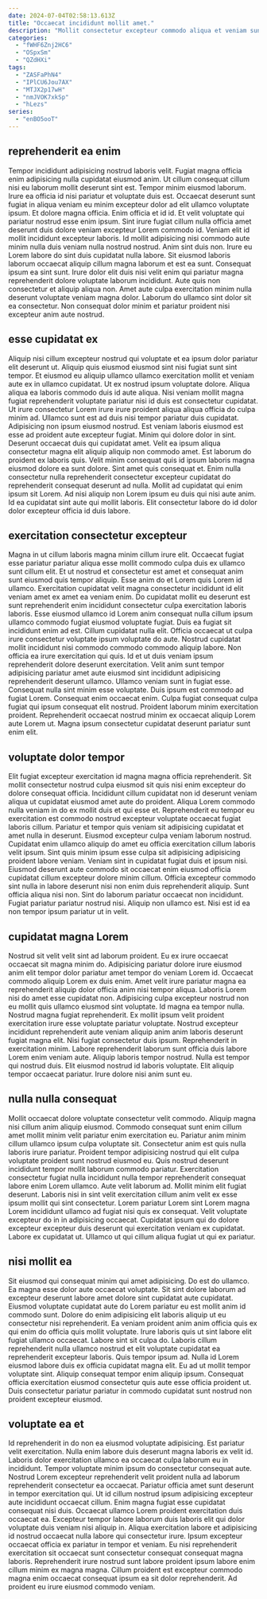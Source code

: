 ```yaml
---
date: 2024-07-04T02:58:13.613Z
title: "Occaecat incididunt mollit amet."
description: "Mollit consectetur excepteur commodo aliqua et veniam sunt nisi minim reprehenderit sint deserunt nisi. Excepteur est ea anim eiusmod sunt laboris adipisicing mollit cupidatat laboris minim minim eiusmod."
categories:
  - "fWHF6Znj2HC6"
  - "OSpxSm"
  - "QZdHXi"
tags:
  - "ZASFaPhN4"
  - "IPlCU6Jou7AX"
  - "MTJX2p17wH"
  - "nmJVOK7xkSp"
  - "hLezs"
series:
  - "enBO5ooT"
---
```



## reprehenderit ea enim

Tempor incididunt adipisicing nostrud laboris velit. Fugiat magna officia enim adipisicing nulla cupidatat eiusmod anim. Ut cillum consequat cillum nisi eu laborum mollit deserunt sint est. Tempor minim eiusmod laborum. Irure ea officia id nisi pariatur et voluptate duis est. Occaecat deserunt sunt fugiat in aliqua veniam eu minim excepteur dolor ad elit ullamco voluptate ipsum. Et dolore magna officia.
Enim officia et id id. Et velit voluptate qui pariatur nostrud esse enim ipsum. Sint irure fugiat cillum nulla officia amet deserunt duis dolore veniam excepteur Lorem commodo id. Veniam elit id mollit incididunt excepteur laboris. Id mollit adipisicing nisi commodo aute minim nulla duis veniam nulla nostrud nostrud. Anim sint duis non. Irure eu Lorem labore do sint duis cupidatat nulla labore.
Sit eiusmod laboris laborum occaecat aliquip cillum magna laborum et est ea sunt. Consequat ipsum ea sint sunt. Irure dolor elit duis nisi velit enim qui pariatur magna reprehenderit dolore voluptate laborum incididunt. Aute quis non consectetur et aliquip aliqua non. Amet aute culpa exercitation minim nulla deserunt voluptate veniam magna dolor. Laborum do ullamco sint dolor sit ea consectetur. Non consequat dolor minim et pariatur proident nisi excepteur anim aute nostrud.

## esse cupidatat ex

Aliquip nisi cillum excepteur nostrud qui voluptate et ea ipsum dolor pariatur elit deserunt ut. Aliquip quis eiusmod eiusmod sint nisi fugiat sunt sint tempor. Et eiusmod eu aliquip ullamco ullamco exercitation mollit et veniam aute ex in ullamco cupidatat. Ut ex nostrud ipsum voluptate dolore. Aliqua aliqua ea laboris commodo duis id aute aliqua. Nisi veniam mollit magna fugiat reprehenderit voluptate pariatur nisi id duis est consectetur cupidatat. Ut irure consectetur Lorem irure irure proident aliqua aliqua officia do culpa minim ad. Ullamco sunt est ad duis nisi tempor pariatur duis cupidatat.
Adipisicing non ipsum eiusmod nostrud. Est veniam laboris eiusmod est esse ad proident aute excepteur fugiat. Minim qui dolore dolor in sint. Deserunt occaecat duis qui cupidatat amet. Velit ea ipsum aliqua consectetur magna elit aliquip aliquip non commodo amet.
Est laborum do proident ex laboris quis. Velit minim consequat quis id ipsum laboris magna eiusmod dolore ea sunt dolore. Sint amet quis consequat et. Enim nulla consectetur nulla reprehenderit consectetur excepteur cupidatat do reprehenderit consequat deserunt ad nulla. Mollit ad cupidatat qui enim ipsum sit Lorem. Ad nisi aliquip non Lorem ipsum eu duis qui nisi aute anim. Id ea cupidatat sint aute qui mollit laboris. Elit consectetur labore do id dolor dolor excepteur officia id duis labore.

## exercitation consectetur excepteur

Magna in ut cillum laboris magna minim cillum irure elit. Occaecat fugiat esse pariatur pariatur aliqua esse mollit commodo culpa duis ex ullamco sunt cillum elit. Et ut nostrud et consectetur est amet et consequat anim sunt eiusmod quis tempor aliquip. Esse anim do et Lorem quis Lorem id ullamco. Exercitation cupidatat velit magna consectetur incididunt id elit veniam amet ex amet ea veniam enim. Do cupidatat mollit eu deserunt est sunt reprehenderit enim incididunt consectetur culpa exercitation laboris laboris. Esse eiusmod ullamco id Lorem anim consequat nulla cillum ipsum ullamco commodo fugiat eiusmod voluptate fugiat. Duis ea fugiat sit incididunt enim ad est.
Cillum cupidatat nulla elit. Officia occaecat ut culpa irure consectetur voluptate ipsum voluptate do aute. Nostrud cupidatat mollit incididunt nisi commodo commodo commodo aliquip labore. Non officia ea irure exercitation qui quis. Id et ut duis veniam ipsum reprehenderit dolore deserunt exercitation. Velit anim sunt tempor adipisicing pariatur amet aute eiusmod sint incididunt adipisicing reprehenderit deserunt ullamco. Ullamco veniam sunt in fugiat esse. Consequat nulla sint minim esse voluptate.
Duis ipsum est commodo ad fugiat Lorem. Consequat enim occaecat enim. Culpa fugiat consequat culpa fugiat qui ipsum consequat elit nostrud. Proident laborum minim exercitation proident. Reprehenderit occaecat nostrud minim ex occaecat aliquip Lorem aute Lorem ut. Magna ipsum consectetur cupidatat deserunt pariatur sunt enim elit.

## voluptate dolor tempor

Elit fugiat excepteur exercitation id magna magna officia reprehenderit. Sit mollit consectetur nostrud culpa eiusmod sit quis nisi enim excepteur do dolore consequat officia. Incididunt cillum cupidatat non id deserunt veniam aliqua ut cupidatat eiusmod amet aute do proident. Aliqua Lorem commodo nulla veniam in do ex mollit duis et qui esse et. Reprehenderit eu tempor eu exercitation est commodo nostrud excepteur voluptate occaecat fugiat laboris cillum.
Pariatur et tempor quis veniam sit adipisicing cupidatat et amet nulla in deserunt. Eiusmod excepteur culpa veniam laborum nostrud. Cupidatat enim ullamco aliquip do amet eu officia exercitation cillum laboris velit ipsum. Sint quis minim ipsum esse culpa sit adipisicing adipisicing proident labore veniam. Veniam sint in cupidatat fugiat duis et ipsum nisi. Eiusmod deserunt aute commodo sit occaecat enim eiusmod officia cupidatat cillum excepteur dolore minim cillum.
Officia excepteur commodo sint nulla in labore deserunt nisi non enim duis reprehenderit aliquip. Sunt officia aliqua nisi non. Sint do laborum pariatur occaecat non incididunt. Fugiat pariatur pariatur nostrud nisi. Aliquip non ullamco est. Nisi est id ea non tempor ipsum pariatur ut in velit.

## cupidatat magna Lorem

Nostrud sit velit velit sint ad laborum proident. Eu ex irure occaecat occaecat sit magna minim do. Adipisicing pariatur dolore irure eiusmod anim elit tempor dolor pariatur amet tempor do veniam Lorem id. Occaecat commodo aliquip Lorem ex duis enim. Amet velit irure pariatur magna ea reprehenderit aliquip dolor officia anim nisi tempor aliqua.
Laboris Lorem nisi do amet esse cupidatat non. Adipisicing culpa excepteur nostrud non eu mollit quis ullamco eiusmod sint voluptate. Id magna ea tempor nulla. Nostrud magna fugiat reprehenderit. Ex mollit ipsum velit proident exercitation irure esse voluptate pariatur voluptate. Nostrud excepteur incididunt reprehenderit aute veniam aliquip anim anim laboris deserunt fugiat magna elit. Nisi fugiat consectetur duis ipsum. Reprehenderit in exercitation minim.
Labore reprehenderit laborum sunt officia duis labore Lorem enim veniam aute. Aliquip laboris tempor nostrud. Nulla est tempor qui nostrud duis. Elit eiusmod nostrud id laboris voluptate. Elit aliquip tempor occaecat pariatur. Irure dolore nisi anim sunt eu.

## nulla nulla consequat

Mollit occaecat dolore voluptate consectetur velit commodo. Aliquip magna nisi cillum anim aliquip eiusmod. Commodo consequat sunt enim cillum amet mollit minim velit pariatur enim exercitation eu. Pariatur anim minim cillum ullamco ipsum culpa voluptate sit. Consectetur anim est quis nulla laboris irure pariatur. Proident tempor adipisicing nostrud qui elit culpa voluptate proident sunt nostrud eiusmod eu. Quis nostrud deserunt incididunt tempor mollit laborum commodo pariatur. Exercitation consectetur fugiat nulla incididunt nulla tempor reprehenderit consequat labore enim Lorem ullamco.
Aute velit laborum ad. Mollit minim elit fugiat deserunt. Laboris nisi in sint velit exercitation cillum anim velit ex esse ipsum mollit qui sint consectetur. Lorem pariatur Lorem sint Lorem magna Lorem incididunt ullamco ad fugiat nisi quis ex consequat.
Velit voluptate excepteur do in in adipisicing occaecat. Cupidatat ipsum qui do dolore excepteur excepteur duis deserunt qui exercitation veniam ex cupidatat. Labore ex cupidatat ut. Ullamco ut qui cillum aliqua fugiat ut qui ex pariatur.

## nisi mollit ea

Sit eiusmod qui consequat minim qui amet adipisicing. Do est do ullamco. Ea magna esse dolor aute occaecat voluptate. Sit sint dolore laborum ad excepteur deserunt labore amet dolore sint cupidatat aute cupidatat.
Eiusmod voluptate cupidatat aute do Lorem pariatur eu est mollit anim id commodo sunt. Dolore do enim adipisicing elit laboris aliquip ut eu consectetur nisi reprehenderit. Ea veniam proident anim anim officia quis ex qui enim do officia quis mollit voluptate. Irure laboris quis ut sint labore elit fugiat ullamco occaecat. Labore sint sit culpa do. Laboris cillum reprehenderit nulla ullamco nostrud et elit voluptate cupidatat ea reprehenderit excepteur laboris. Quis tempor ipsum ad.
Nulla id Lorem eiusmod labore duis ex officia cupidatat magna elit. Eu ad ut mollit tempor voluptate sint. Aliquip consequat tempor enim aliquip ipsum. Consequat officia exercitation eiusmod consectetur quis aute esse officia proident ut. Duis consectetur pariatur pariatur in commodo cupidatat sunt nostrud non proident excepteur eiusmod.

## voluptate ea et

Id reprehenderit in do non ea eiusmod voluptate adipisicing. Est pariatur velit exercitation. Nulla enim labore duis deserunt magna laboris ex velit id. Laboris dolor exercitation ullamco ea occaecat culpa laborum eu in incididunt. Tempor voluptate minim ipsum do consectetur consequat aute.
Nostrud Lorem excepteur reprehenderit velit proident nulla ad laborum reprehenderit consectetur ea occaecat. Pariatur officia amet sunt deserunt in tempor exercitation qui. Ut id cillum nostrud ipsum adipisicing excepteur aute incididunt occaecat cillum. Enim magna fugiat esse cupidatat consequat nisi duis. Occaecat ullamco Lorem proident exercitation duis occaecat ea. Excepteur tempor labore laborum duis laboris elit qui dolor voluptate duis veniam nisi aliquip in.
Aliqua exercitation labore et adipisicing id nostrud occaecat nulla labore qui consectetur irure. Ipsum excepteur occaecat officia ex pariatur in tempor et veniam. Eu nisi reprehenderit exercitation sit occaecat sunt consectetur consequat consequat magna laboris. Reprehenderit irure nostrud sunt labore proident ipsum labore enim cillum minim ex magna magna. Cillum proident est excepteur commodo magna enim occaecat consequat ipsum ea sit dolor reprehenderit. Ad proident eu irure eiusmod commodo veniam.

